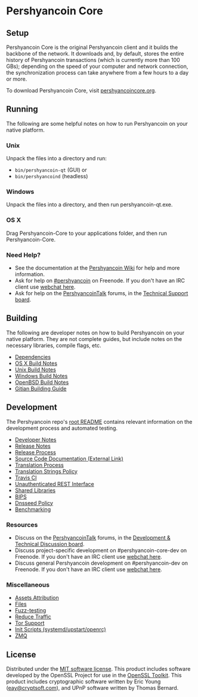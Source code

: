 Pershyancoin Core
=============

Setup
---------------------
Pershyancoin Core is the original Pershyancoin client and it builds the backbone of the network. It downloads and, by default, stores the entire history of Pershyancoin transactions (which is currently more than 100 GBs); depending on the speed of your computer and network connection, the synchronization process can take anywhere from a few hours to a day or more.

To download Pershyancoin Core, visit [pershyancoincore.org](https://pershyancoincore.org/en/releases/).

Running
---------------------
The following are some helpful notes on how to run Pershyancoin on your native platform.

### Unix

Unpack the files into a directory and run:

- `bin/pershyancoin-qt` (GUI) or
- `bin/pershyancoind` (headless)

### Windows

Unpack the files into a directory, and then run pershyancoin-qt.exe.

### OS X

Drag Pershyancoin-Core to your applications folder, and then run Pershyancoin-Core.

### Need Help?

* See the documentation at the [Pershyancoin Wiki](https://en.pershyancoin.it/wiki/Main_Page)
for help and more information.
* Ask for help on [#pershyancoin](http://webchat.freenode.net?channels=pershyancoin) on Freenode. If you don't have an IRC client use [webchat here](http://webchat.freenode.net?channels=pershyancoin).
* Ask for help on the [PershyancoinTalk](https://pershyancointalk.org/) forums, in the [Technical Support board](https://pershyancointalk.org/index.php?board=4.0).

Building
---------------------
The following are developer notes on how to build Pershyancoin on your native platform. They are not complete guides, but include notes on the necessary libraries, compile flags, etc.

- [Dependencies](dependencies.md)
- [OS X Build Notes](build-osx.md)
- [Unix Build Notes](build-unix.md)
- [Windows Build Notes](build-windows.md)
- [OpenBSD Build Notes](build-openbsd.md)
- [Gitian Building Guide](gitian-building.md)

Development
---------------------
The Pershyancoin repo's [root README](/README.md) contains relevant information on the development process and automated testing.

- [Developer Notes](developer-notes.md)
- [Release Notes](release-notes.md)
- [Release Process](release-process.md)
- [Source Code Documentation (External Link)](https://dev.visucore.com/pershyancoin/doxygen/)
- [Translation Process](translation_process.md)
- [Translation Strings Policy](translation_strings_policy.md)
- [Travis CI](travis-ci.md)
- [Unauthenticated REST Interface](REST-interface.md)
- [Shared Libraries](shared-libraries.md)
- [BIPS](bips.md)
- [Dnsseed Policy](dnsseed-policy.md)
- [Benchmarking](benchmarking.md)

### Resources
* Discuss on the [PershyancoinTalk](https://pershyancointalk.org/) forums, in the [Development & Technical Discussion board](https://pershyancointalk.org/index.php?board=6.0).
* Discuss project-specific development on #pershyancoin-core-dev on Freenode. If you don't have an IRC client use [webchat here](http://webchat.freenode.net/?channels=pershyancoin-core-dev).
* Discuss general Pershyancoin development on #pershyancoin-dev on Freenode. If you don't have an IRC client use [webchat here](http://webchat.freenode.net/?channels=pershyancoin-dev).

### Miscellaneous
- [Assets Attribution](assets-attribution.md)
- [Files](files.md)
- [Fuzz-testing](fuzzing.md)
- [Reduce Traffic](reduce-traffic.md)
- [Tor Support](tor.md)
- [Init Scripts (systemd/upstart/openrc)](init.md)
- [ZMQ](zmq.md)

License
---------------------
Distributed under the [MIT software license](/COPYING).
This product includes software developed by the OpenSSL Project for use in the [OpenSSL Toolkit](https://www.openssl.org/). This product includes
cryptographic software written by Eric Young ([eay@cryptsoft.com](mailto:eay@cryptsoft.com)), and UPnP software written by Thomas Bernard.
